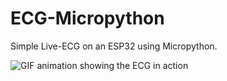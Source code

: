 # ECG-Micropython
Simple Live-ECG on an ESP32 using Micropython.

![GIF animation showing the ECG in action](https://github.com/syntheticdinosaur/ECG-Micropython/blob/main/ECG.gif)
